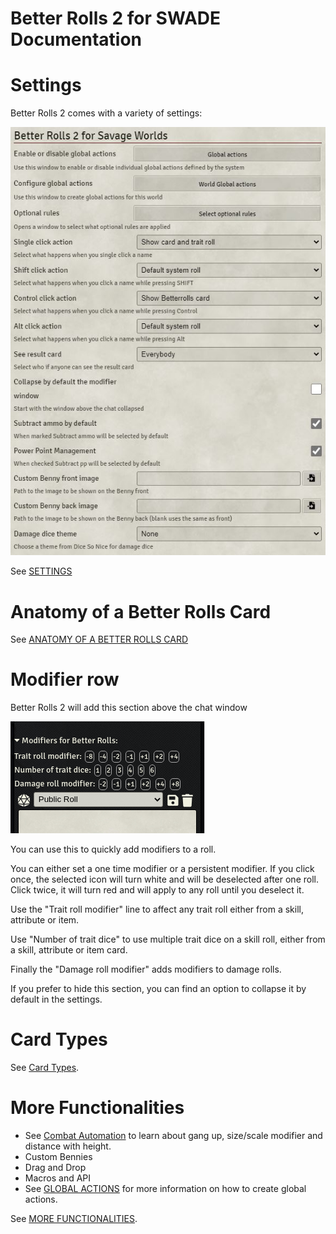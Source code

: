 # Better Rolls 2 for SWADE Documentation

# Settings

Better Rolls 2 comes with a variety of settings:

![Settings](img/module-settings.jpg)

See [SETTINGS](settings.md)

# Anatomy of a Better Rolls Card

See [ANATOMY OF A BETTER ROLLS CARD](anatomy.md)

# Modifier row

Better Rolls 2 will add this section above the chat window

![Chat Window](img/chat_modifiers.png)

You can use this to quickly add modifiers to a roll.

You can either set a one time modifier or a persistent modifier. If you click once, the selected icon will turn white and will be deselected after one roll. Click twice, it will turn red and will apply to any roll until you deselect it.

Use the "Trait roll modifier" line to affect any trait roll either from a skill, attribute or item.

Use "Number of trait dice" to use multiple trait dice on a skill roll, either from a skill, attribute or item card.

Finally the "Damage roll modifier" adds modifiers to damage rolls.

If you prefer to hide this section, you can find an option to collapse it by default in the settings.

# Card Types

See [Card Types](card_types.md).

# More Functionalities
- See [Combat Automation](combatautomation.md) to learn about gang up, size/scale modifier and distance with height.
- Custom Bennies
- Drag and Drop
- Macros and API
- See [GLOBAL ACTIONS](global_actions.md) for more information on how to create global actions.

See [MORE FUNCTIONALITIES](more_functionalities.md).

